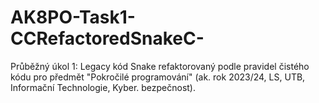 # AK8PO-Task1-CCRefactoredSnakeC-
Průběžný úkol 1: Legacy kód Snake refaktorovaný podle pravidel čistého kódu pro předmět "Pokročilé programování" (ak. rok 2023/24, LS, UTB, Informační Technologie, Kyber. bezpečnost).
